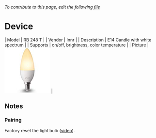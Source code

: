 
*To contribute to this page, edit the following
[file](https://github.com/Koenkk/zigbee2mqtt.io/blob/master/docgen/device_page_notes.js)*

# Device

| Model | RB 248 T  |
| Vendor  | Innr  |
| Description | E14 Candle with white spectrum |
| Supports | on/off, brightness, color temperature |
| Picture | ![../images/devices/RB-248-T.jpg](../images/devices/RB-248-T.jpg) |

## Notes


### Pairing
Factory reset the light bulb ([video](https://www.youtube.com/watch?v=4zkpZSv84H4)).

